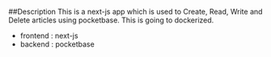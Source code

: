 ##Description
This is a next-js app which is used to Create, Read, Write and Delete articles using pocketbase. This is going to dockerized.

- frontend : next-js
- backend : pocketbase
